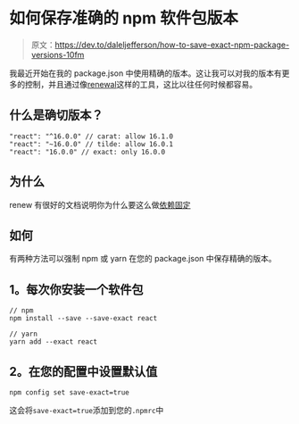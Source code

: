 # 如何保存准确的 npm 软件包版本

> 原文：<https://dev.to/daleljefferson/how-to-save-exact-npm-package-versions-10fm>

我最近开始在我的 package.json 中使用精确的版本。这让我可以对我的版本有更多的控制，并且通过像[renewal](https://renovateapp.com/)这样的工具，这比以往任何时候都容易。

## 什么是确切版本？

```
"react": "^16.0.0" // carat: allow 16.1.0
"react": "~16.0.0" // tilde: allow 16.0.1
"react": "16.0.0" // exact: only 16.0.0 
```

## 为什么

renew 有很好的文档说明你为什么要这么做[依赖固定](https://renovateapp.com/docs/deep-dives/dependency-pinning)

## 如何

有两种方法可以强制 npm 或 yarn 在您的 package.json 中保存精确的版本。

## 1。每次你安装一个软件包

```
// npm
npm install --save --save-exact react

// yarn
yarn add --exact react 
```

## 2。在您的配置中设置默认值

```
npm config set save-exact=true 
```

这会将`save-exact=true`添加到您的`.npmrc`中